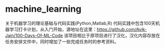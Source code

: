 # machine_learning

关于机器学习的理论基础与代码实践(Python,Matlab,R)
代码实践中包含100天机器学习打卡计划，从入门开始，源地址在这里：https://github.com/Avik-Jain/100-Days-Of-ML-Code
该项目相比于原项目进行了汉化，汉化内容存放在任务安排文件中，同时增加了一些完成任务时的参考资料。
